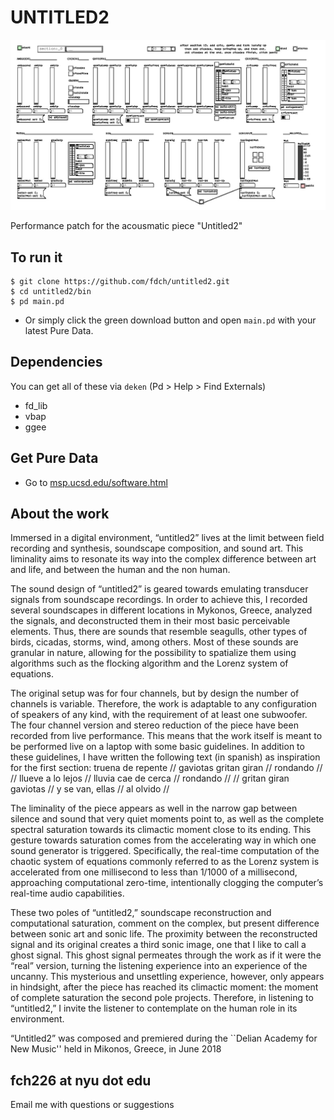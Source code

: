 # UNTITLED2

![untitled](https://raw.githubusercontent.com/fdch/untitled2/master/img/untitled2.jpg "untitled2")

Performance patch for the acousmatic piece "Untitled2"


## To run it

```
$ git clone https://github.com/fdch/untitled2.git
$ cd untitled2/bin
$ pd main.pd
```

* Or simply click the green download button and open ``main.pd`` with your latest Pure Data.

## Dependencies

You can get all of these via ``deken`` (Pd > Help > Find Externals)

* fd_lib
* vbap
* ggee


## Get Pure Data

* Go to [msp.ucsd.edu/software.html](http://msp.ucsd.edu/software.html)


## About the work

Immersed in a digital environment, “untitled2” lives at the limit between field recording and synthesis, soundscape composition, and sound art. This liminality aims to resonate its way into the complex difference between art and life, and between the human and the non human.

The sound design of “untitled2” is geared towards emulating transducer signals from soundscape recordings. In order to achieve this, I recorded several soundscapes in different locations in Mykonos, Greece, analyzed the signals, and deconstructed them in their most basic perceivable elements. Thus, there are sounds that resemble seagulls, other types of birds, cicadas, storms, wind, among others. Most of these sounds are granular in nature, allowing for the possibility to spatialize them using algorithms such as the flocking algorithm and the Lorenz system of equations.

The original setup was for four channels, but by design the number of channels is variable. Therefore, the work is adaptable to any configuration of speakers of any kind, with the requirement of at least one subwoofer. The four channel version and stereo reduction of the piece have been recorded from live performance. This means that the work itself is meant to be performed live on a laptop with some basic guidelines. In addition to these guidelines, I have written the following text (in spanish) as inspiration for the first section: truena de repente // gaviotas gritan giran // rondando // // llueve a lo lejos // lluvia cae de cerca // rondando // // gritan giran gaviotas // y se van, ellas // al olvido //

The liminality of the piece appears as well in the narrow gap between silence and sound that very quiet moments point to, as well as the complete spectral saturation towards its climactic moment close to its ending. This gesture towards saturation comes from the accelerating way in which one sound generator is triggered. Specifically, the real-time computation of the chaotic system of equations commonly referred to as the Lorenz system is accelerated from one millisecond to less than 1/1000 of a millisecond, approaching computational zero-time, intentionally clogging the computer’s real-time audio capabilities.

These two poles of “untitled2,” soundscape reconstruction and computational saturation, comment on the complex, but present difference between sonic art and sonic life. The proximity between the reconstructed signal and its original creates a third sonic image, one that I like to call a ghost signal. This ghost signal permeates through the work as if it were the “real” version, turning the listening experience into an experience of the uncanny. This mysterious and unsettling experience, however, only appears in hindsight, after the piece has reached its climactic moment: the moment of complete saturation the second pole projects. Therefore, in listening to “untitled2,” I invite the listener to contemplate on the human role in its environment.

“Untitled2” was composed and premiered during the ``Delian Academy for New Music'' held in Mikonos, Greece, in June 2018

## fch226 at nyu dot edu

Email me with questions or suggestions
